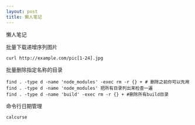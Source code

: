 ```yaml
---
layout: post
title: 懒人笔记
---
```

懒人笔记

批量下载递增序列图片

~~~
curl http://example.com/pic[1-24].jpg
~~~

批量删除指定名称的目录

~~~
find . -type d -name 'node_modules' -exec rm -r {} + # 删除之前你可以先用 find . -type d -name 'node_modules' 把所有目录列出来检查一遍
find . -type d -name 'build' -exec rm -r {} + #删除所有build目录
~~~

命令行日期管理

~~~
calcurse
~~~

